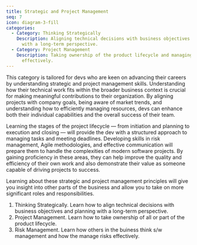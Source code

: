 ```yaml
---
title: Strategic and Project Management
seq: 7
icon: diagram-3-fill
categories:
  - Category: Thinking Strategically
    Description: Aligning technical decisions with business objectives and planning
      with a long-term perspective.
  - Category: Project Management
    Description: Taking ownership of the product lifecycle and managing risks
      effectively.
---
```

This category is tailored for devs who are keen on advancing their careers by understanding strategic and project management skills. Understanding how their technical work fits within the broader business context is crucial for making meaningful contributions to their organization. By aligning projects with company goals, being aware of market trends, and understanding how to efficiently managing resources, devs can enhance both their individual capabilities and the overall success of their team.

Learning the stages of the project lifecycle — from initiation and planning to execution and closing — will provide the dev with a structured approach to managing tasks and meeting deadlines. Developing skills in risk management, Agile methodologies, and effective communication will prepare them to handle the complexities of modern software projects. By gaining proficiency in these areas, they can help improve the quality and efficiency of their own work and also demonstrate their value as someone capable of driving projects to success.

Learning about these strategic and project management principles will give you insight into other parts of the business and allow you to take on more significant roles and responsibilities.

1. Thinking Strategically. Learn how to align technical decisions with business objectives and planning with a long-term perspective.
2. Project Management. Learn how to take ownership of all or part of the product lifecycle.
3. Risk Management. Learn how others in the buiness think s/w management and how the manage risks effectively.